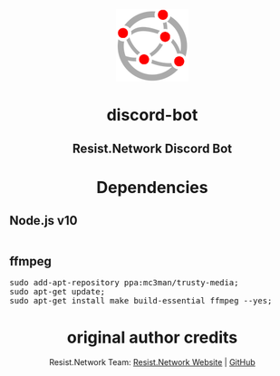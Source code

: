 <p align="center"><img src="https://github.com/resist-network/extras-pack/blob/master/images/128x128.png?raw=true"></p>
<h1 align="center">discord-bot</h1>
<h2 align="center">Resist.Network Discord Bot</h2>
<h1 align="center">Dependencies</h1>
<h2>Node.js v10</h2>
<pre>
</pre>
<h2>ffmpeg</h2>
<pre>
sudo add-apt-repository ppa:mc3man/trusty-media;
sudo apt-get update;
sudo apt-get install make build-essential ffmpeg --yes;
</pre>
<h1 align="center">original author credits</h1>
<p align="center">Resist.Network Team: <a href="https://resist.network">Resist.Network Website</a> | <a href="https://github.com/resist-network">GitHub</a></p>
